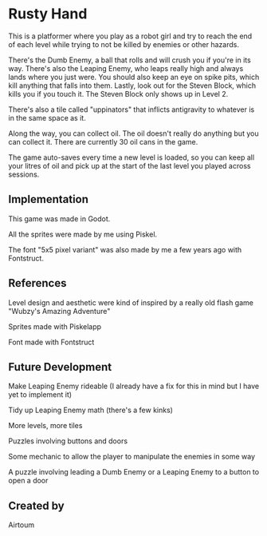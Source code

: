 # Rusty Hand
This is a platformer where you play as a robot girl and try to reach the end of each level while trying to not be killed by enemies or other hazards.

There's the Dumb Enemy, a ball that rolls and will crush you if you're in its way. There's also the Leaping Enemy, who leaps really high and always lands where you just were. You should also keep an eye on spike pits, which kill anything that falls into them. Lastly, look out for the Steven Block, which kills you if you touch it. The Steven Block only shows up in Level 2.

There's also a tile called "uppinators" that inflicts antigravity to whatever is in the same space as it.

Along the way, you can collect oil. The oil doesn't really do anything but you can collect it. There are currently 30 oil cans in the game.

The game auto-saves every time a new level is loaded, so you can keep all your litres of oil and pick up at the start of the last level you played across sessions.

## Implementation
This game was made in Godot.

All the sprites were made by me using Piskel.

The font "5x5 pixel variant" was also made by me a few years ago with Fontstruct.

## References
Level design and aesthetic were kind of inspired by a really old flash game "Wubzy's Amazing Adventure"

Sprites made with Piskelapp

Font made with Fontstruct

## Future Development
Make Leaping Enemy rideable (I already have a fix for this in mind but I have yet to implement it)

Tidy up Leaping Enemy math (there's a few kinks)

More levels, more tiles

Puzzles involving buttons and doors

Some mechanic to allow the player to manipulate the enemies in some way

A puzzle involving leading a Dumb Enemy or a Leaping Enemy to a button to open a door

## Created by
Airtoum
